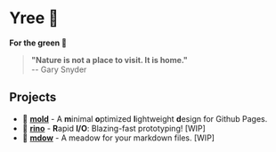 # Yree 🌱

**For the green 🌿**

> **"Nature is not a place to visit. It is home."**  
> -- Gary Snyder

## Projects
- 🍄 **[mold](mold)** - A **m**inimal **o**ptimized **l**ightweight **d**esign for Github Pages.
- 🦏 **[rino](rino)** - **R**apid **I/O**: Blazing-fast prototyping! [WIP]
- 🌾 **[mdow](mdow)** - A meadow for your markdown files. [WIP]
